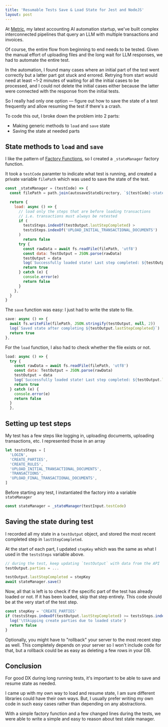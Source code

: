 ```yaml
---
title: 'Resumable Tests Save & Load State for Jest and NodeJS'
layout: post
---
```


At [Metric](https://metricbooks.in/), my latest accounting AI automation startup, we've built complex interconnected pipelines that query an LLM with multiple transactions and invoices.

Of course, the entire flow from beginning to end needs to be tested. Given the manual effort of uploading files and the long wait for LLM responses, we had to automate the entire test.

In the automation, I found many cases where an initial part of the test went correctly but a latter part got stuck and errored. Retrying from start would need at least ~1-2 minutes of waiting for all the initial cases to be processed, and I could not delete the initial cases either because the latter were connected with the response from the initial tests.

So I really had only one option &mdash; figure out how to save the state of a test frequently and allow resuming the test if there's a crash.

To code this out, I broke down the problem into 2 parts:

* Making generic methods to `load` and `save` state
* Saving the state at needed parts

## State methods to `load` and `save`

I like the pattern of [Factory Functions](https://transcoding.org/javascript/factory-functions/), so I created a `_stateManager` factory function.

It took a `testCode` paramter to indicate what test is running, and created a private variable `filePath` which was used to save the state of the test.

```js
const _stateManager = (testCode) => {
  const filePath = path.join(autosaveStateDirectory, `${testCode}-state.json`)

  return {
    load: async () => {
      // load only the steps that are before loading transactions
      // i.e. transactions must always be retested
      if (
        testsSteps.indexOf(testOutput.lastStepCompleted) >
        testsSteps.indexOf('UPLOAD_INITIAL_TRANSACTIONAL_DOCUMENTS')
      )
        return false
      try {
        const rawData = await fs.readFile(filePath, 'utf8')
        const data: TestOutput = JSON.parse(rawData)
        testOutput = data
        log(`Successfully loaded state! Last step completed: ${testOutput.lastStepCompleted}`)
        return true
      } catch (e) {
        console.error(e)
        return false
      }
    },
  }
}
```

The `save` function was easy: I just had to write the state to file.

```js
save: async () => {
  await fs.writeFile(filePath, JSON.stringify(testOutput, null, 2))
  log(`Saved state after completing ${testOutput.lastStepCompleted}`)
  return true
},
```

For the `load` function, I also had to check whether the file exists or not.

```js
load: async () => {
  try {
    const rawData = await fs.readFile(filePath, 'utf8')
    const data: TestOutput = JSON.parse(rawData)
    testOutput = data
    log(`Successfully loaded state! Last step completed: ${testOutput.lastStepCompleted}`)
    return true
  } catch (e) {
    console.error(e)
    return false
  }
  },
```


## Setting up test steps

My test has a few steps like logging in, uploading documents, uploading transactions, etc. I represented those in an array

```js
let testsSteps = [
  'LOGIN',
  'CREATE_PARTIES',
  'CREATE_RULES',
  'UPLOAD_INITIAL_TRANSACTIONAL_DOCUMENTS',
  'TRANSACTIONS',
  'UPLOAD_FINAL_TRANSACTIONAL_DOCUMENTS',
]
```

Before starting any test, I instantiated the factory into a variable `stateManager`

```js
const stateManager = _stateManager(testInput.testCode)
```

## Saving the state during test

I recorded all my state in a `testOutput` object, and stored the most recent completed step in `lastStepCompleted`.

At the start of each part, I updated `stepKey` which was the same as what I used in the `testsSteps` variable above.

```js
// during the test, keep updating `testOutput` with data from the API
testOutput.parties = ...

testOutput.lastStepCompleted = stepKey
await stateManager.save()
```

Now, all that is left is to check if the specific part of the test has already loaded or not. If it has been loaded, skip that step entirely. This code should be at the very start of the test step.

```js
const stepKey = 'CREATE_PARTIES'
if (testsSteps.indexOf(testOutput.lastStepCompleted) >= testsSteps.indexOf(stepKey)) {
  log('\tSkipping create parties due to loaded state')
  return false
}
```

Optionally, you might have to "rollback" your server to the most recent step as well. This completely depends on your server so I won't include code for that, but a rollback could be as easy as deleting a few rows in your DB.

## Conclusion

For good DX during long running tests, it's important to be able to save and resume state as needed.

I came up with my own way to load and resume state, I am sure different libraries could have their own ways. But, I usually prefer writing my own code in such easy cases rather than depending on any abstractions.

With a simple factory function and a few changed lines during the tests, we were able to write a simple and easy to reason about test state manager.
